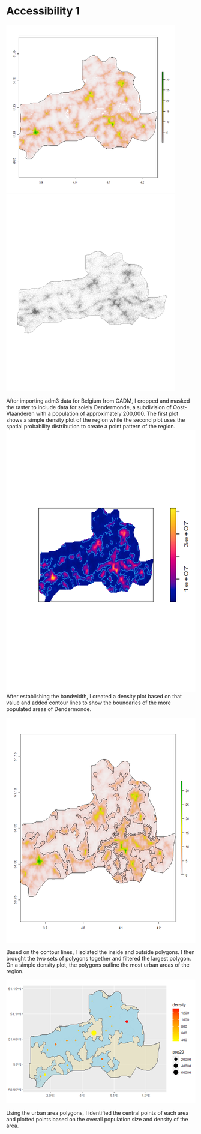 # Accessibility 1

<img src="ddm_pop20.png" width="450" height="450" />  <img src="bel_adm3_ppp.png" width="450" height="525" /> 

After importing adm3 data for Belgium from GADM, I cropped and masked the raster to include data for solely Dendermonde, a subdivision of Oost-Vlaanderen with a population of approximately 200,000. The first plot shows a simple density plot of the region while the second plot uses the spatial probability distribution to create a point pattern of the region. 
<img src="ddm_density3.png" width="600" height="700" />
After establishing the bandwidth, I created a density plot based on that value and added contour lines to show the boundaries of the more populated areas of Dendermonde. 

<img src="pop_polys.png" width="600" height="600" /> 

Based on the contour lines, I isolated the inside and outside polygons. I then brought the two sets of polygons together and filtered the largest polygon. On a simple density plot, the polygons outline the most urban areas of the region.

![](ddm_dens_dots.png)

Using the urban area polygons, I identified the central points of each area and plotted points based on the overall population size and density of the area. 
